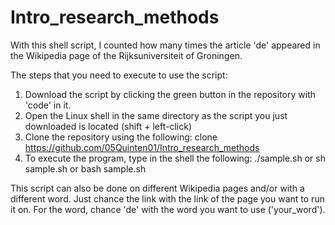 # Intro_research_methods

With this shell script, I counted how many times the article 'de' appeared in the Wikipedia page of the Rijksuniversiteit of Groningen.

The steps that you need to execute to use the script:
1. Download the script by clicking the green button in the repository with 'code' in it.
2. Open the Linux shell in the same directory as the script you just downloaded is located (shift + left-click)
3. Clone the repository using the following: clone https://github.com/05Quinten01/Intro_research_methods
4. To execute the program, type in the shell the following: ./sample.sh or sh sample.sh or bash sample.sh

This script can also be done on different Wikipedia pages and/or with a different word. Just chance the link with the link of the page you want to run it on. 
For the word, chance 'de' with the word you want to use ('your_word').
